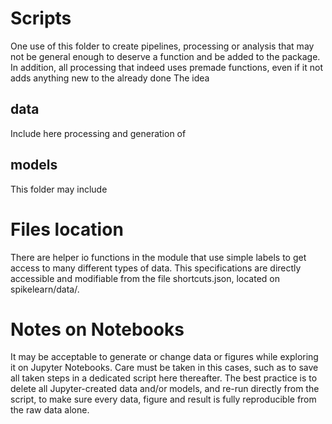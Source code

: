 # Scripts
One use of this folder to create pipelines, processing or analysis that may not be general enough to deserve a function and be added to the package.
In addition, all processing that indeed uses premade functions, even if it not adds anything new to the already done
The idea

## data
Include here processing and generation of 

## models
This folder may include

# Files location
There are helper io functions in the module that use simple labels to get access to many different types of data. This specifications are directly accessible and modifiable from the file shortcuts.json, located on spikelearn/data/.

# Notes on Notebooks
It may be acceptable to generate or change data or figures while exploring it on Jupyter Notebooks. Care must be taken in this cases, such as to save all taken steps in a dedicated script here thereafter.
The best practice is to delete all Jupyter-created data and/or models, and re-run directly from the script, to make sure every data, figure and result is fully reproducible from the raw data alone.
